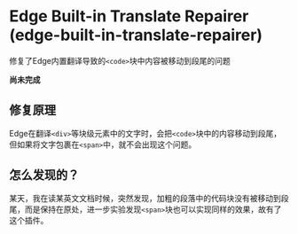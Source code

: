 # Edge Built-in Translate Repairer (edge-built-in-translate-repairer)

修复了Edge内置翻译导致的`<code>`块中内容被移动到段尾的问题

**尚未完成**

## 修复原理

Edge在翻译`<div>`等块级元素中的文字时，会把`<code>`块中的内容移动到段尾，但如果将文字包裹在`<span>`中，就不会出现这个问题。

## 怎么发现的？

某天，我在读某英文文档时候，突然发现，加粗的段落中的代码块没有被移动到段尾，而是保持在原处，进一步实验发现`<span>`块也可以实现同样的效果，故有了这个插件。
